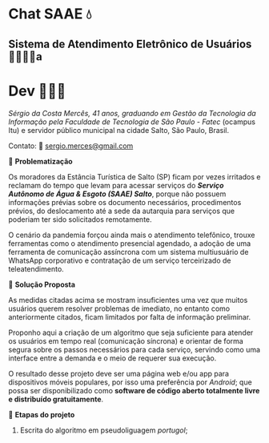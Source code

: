 # Chat SAAE 💧

## Sistema de Atendimento Eletrônico de Usuários 👨‍👩‍👦‍👦a

# Dev 👨🏽‍💻

*Sérgio da Costa Mercês, 41 anos, graduando em Gestão da Tecnologia da Informação pela Faculdade de Tecnologia de São Paulo - Fatec* (ocampus Itu) e servidor público municipal na cidade Salto, São Paulo, Brasil. 

Contato: 📧 sergio.merces@gmail.com 

📌 **Problematização** 

Os moradores da Estância Turística de Salto (SP) ficam por vezes irritados e reclamam do tempo que levam para acessar serviços do ***Serviço Autônomo de Água & Esgoto (SAAE) Salto***, porque não possuem informações prévias sobre os documento necessários, procedimentos prévios, do deslocamento até a sede da autarquia para serviços que poderiam ter sido solicitados remotamente.

O cenário da pandemia forçou ainda mais o atendimento telefônico, trouxe ferramentas como o atendimento presencial agendado, a adoção de uma ferramenta de comunicação assíncrona com um sistema multiusuário de WhatsApp corporativo e contratação de um serviço terceirizado de teleatendimento.

📌 **Solução Proposta** 

As medidas citadas acima se mostram insuficientes uma vez que muitos usuários querem resolver problemas de imediato, no entanto como anteriormente citados, ficam limitados por falta de informação preliminar. 

Proponho aqui a criação de um algoritmo que seja suficiente para atender os usuários em tempo real (comunicação síncrona) e orientar de forma segura sobre os passos necessários para cada serviço, servindo como uma interface entre a demanda e o meio de requerer sua execução.

O resultado desse projeto deve ser uma página web e/ou app para dispositivos móveis populares, por isso uma preferência por *Android*; que possa ser disponibilizado como **software de código aberto totalmente livre e distribuído gratuitamente**.

📌 **Etapas do projeto** 

1. Escrita do algoritmo em pseudoliguagem *portugol*;





 

